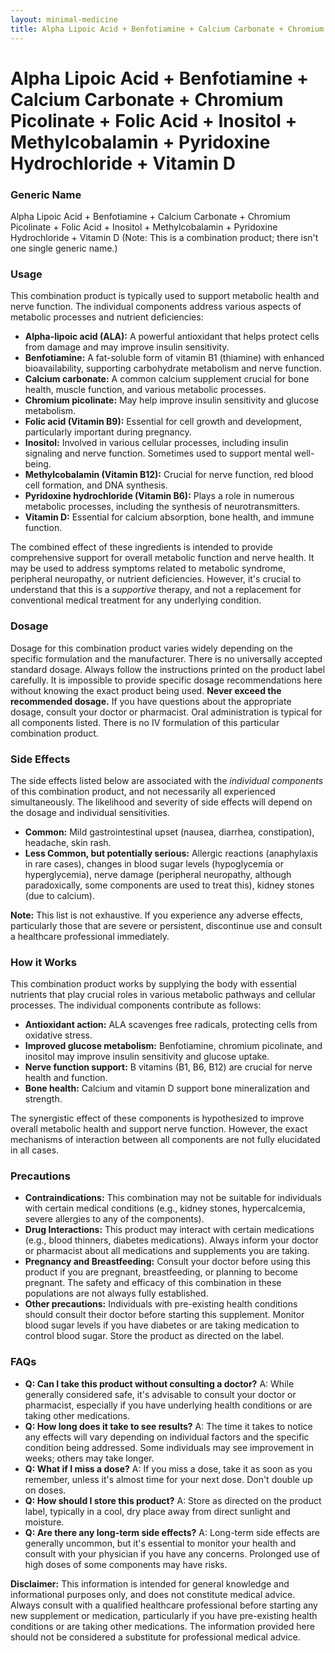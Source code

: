 ```yaml
---
layout: minimal-medicine
title: Alpha Lipoic Acid + Benfotiamine + Calcium Carbonate + Chromium Picolinate + Folic Acid + Inositol + Methylcobalamin + Pyridoxine Hydrochloride + Vitamin D
---
```


# Alpha Lipoic Acid + Benfotiamine + Calcium Carbonate + Chromium Picolinate + Folic Acid + Inositol + Methylcobalamin + Pyridoxine Hydrochloride + Vitamin D
### Generic Name
Alpha Lipoic Acid + Benfotiamine + Calcium Carbonate + Chromium Picolinate + Folic Acid + Inositol + Methylcobalamin + Pyridoxine Hydrochloride + Vitamin D  (Note: This is a combination product; there isn't one single generic name.)


### Usage

This combination product is typically used to support metabolic health and nerve function.  The individual components address various aspects of metabolic processes and nutrient deficiencies:

* **Alpha-lipoic acid (ALA):** A powerful antioxidant that helps protect cells from damage and may improve insulin sensitivity.
* **Benfotiamine:** A fat-soluble form of vitamin B1 (thiamine) with enhanced bioavailability, supporting carbohydrate metabolism and nerve function.
* **Calcium carbonate:** A common calcium supplement crucial for bone health, muscle function, and various metabolic processes.
* **Chromium picolinate:**  May help improve insulin sensitivity and glucose metabolism.
* **Folic acid (Vitamin B9):** Essential for cell growth and development, particularly important during pregnancy.
* **Inositol:** Involved in various cellular processes, including insulin signaling and nerve function.  Sometimes used to support mental well-being.
* **Methylcobalamin (Vitamin B12):** Crucial for nerve function, red blood cell formation, and DNA synthesis.
* **Pyridoxine hydrochloride (Vitamin B6):**  Plays a role in numerous metabolic processes, including the synthesis of neurotransmitters.
* **Vitamin D:**  Essential for calcium absorption, bone health, and immune function.


The combined effect of these ingredients is intended to provide comprehensive support for overall metabolic function and nerve health.  It may be used to address symptoms related to metabolic syndrome, peripheral neuropathy, or nutrient deficiencies.  However, it's crucial to understand that this is a *supportive* therapy, and not a replacement for conventional medical treatment for any underlying condition.


### Dosage

Dosage for this combination product varies widely depending on the specific formulation and the manufacturer.  There is no universally accepted standard dosage.  Always follow the instructions printed on the product label carefully.  It is impossible to provide specific dosage recommendations here without knowing the exact product being used.  **Never exceed the recommended dosage.**  If you have questions about the appropriate dosage, consult your doctor or pharmacist.  Oral administration is typical for all components listed.  There is no IV formulation of this particular combination product.


### Side Effects

The side effects listed below are associated with the *individual components* of this combination product, and not necessarily all experienced simultaneously. The likelihood and severity of side effects will depend on the dosage and individual sensitivities.

* **Common:**  Mild gastrointestinal upset (nausea, diarrhea, constipation), headache, skin rash.
* **Less Common, but potentially serious:**  Allergic reactions (anaphylaxis in rare cases), changes in blood sugar levels (hypoglycemia or hyperglycemia),  nerve damage (peripheral neuropathy, although paradoxically, some components are used to treat this), kidney stones (due to calcium).

**Note:** This list is not exhaustive.  If you experience any adverse effects, particularly those that are severe or persistent, discontinue use and consult a healthcare professional immediately.


### How it Works

This combination product works by supplying the body with essential nutrients that play crucial roles in various metabolic pathways and cellular processes.  The individual components contribute as follows:

* **Antioxidant action:** ALA scavenges free radicals, protecting cells from oxidative stress.
* **Improved glucose metabolism:**  Benfotiamine, chromium picolinate, and inositol may improve insulin sensitivity and glucose uptake.
* **Nerve function support:** B vitamins (B1, B6, B12) are crucial for nerve health and function.
* **Bone health:** Calcium and vitamin D support bone mineralization and strength.


The synergistic effect of these components is hypothesized to improve overall metabolic health and support nerve function.  However, the exact mechanisms of interaction between all components are not fully elucidated in all cases.


### Precautions

* **Contraindications:** This combination may not be suitable for individuals with certain medical conditions (e.g., kidney stones, hypercalcemia, severe allergies to any of the components).
* **Drug Interactions:** This product may interact with certain medications (e.g., blood thinners, diabetes medications). Always inform your doctor or pharmacist about all medications and supplements you are taking.
* **Pregnancy and Breastfeeding:**  Consult your doctor before using this product if you are pregnant, breastfeeding, or planning to become pregnant.  The safety and efficacy of this combination in these populations are not always fully established.
* **Other precautions:** Individuals with pre-existing health conditions should consult their doctor before starting this supplement.  Monitor blood sugar levels if you have diabetes or are taking medication to control blood sugar.  Store the product as directed on the label.

### FAQs

* **Q: Can I take this product without consulting a doctor?**  A: While generally considered safe, it's advisable to consult your doctor or pharmacist, especially if you have underlying health conditions or are taking other medications.
* **Q: How long does it take to see results?** A: The time it takes to notice any effects will vary depending on individual factors and the specific condition being addressed. Some individuals may see improvement in weeks; others may take longer.
* **Q: What if I miss a dose?** A: If you miss a dose, take it as soon as you remember, unless it's almost time for your next dose.  Don't double up on doses.
* **Q: How should I store this product?** A: Store as directed on the product label, typically in a cool, dry place away from direct sunlight and moisture.
* **Q: Are there any long-term side effects?** A: Long-term side effects are generally uncommon, but it's essential to monitor your health and consult with your physician if you have any concerns.  Prolonged use of high doses of some components may have risks.

**Disclaimer:** This information is intended for general knowledge and informational purposes only, and does not constitute medical advice.  Always consult with a qualified healthcare professional before starting any new supplement or medication, particularly if you have pre-existing health conditions or are taking other medications.  The information provided here should not be considered a substitute for professional medical advice.
